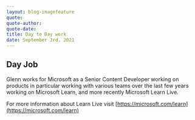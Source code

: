 ```yaml
---
layout: blog-imagefeature
quote: 
quote-author: 
quote-date: 
title: Day to Day work
date: September 3rd, 2021
---
```


## Day Job

Glenn works for Microsoft as a Senior Content Developer working on products in particular working with various teams over the last few years working on Microsoft Learn, and more recently  Microsoft Learn Live. 

For more information about Learn Live visit [https://microsoft.com/learn](https://microsoft.com/learn)
